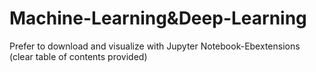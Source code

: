 # Machine-Learning&Deep-Learning 
Prefer to download and visualize with Jupyter Notebook-Ebextensions (clear table of contents provided)
